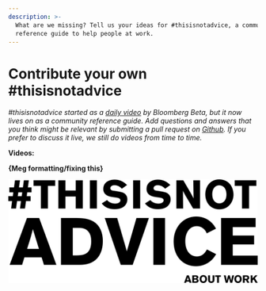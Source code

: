 ```yaml
---
description: >-
  What are we missing? Tell us your ideas for #thisisnotadvice, a community
  reference guide to help people at work.
---
```


# Contribute your own #thisisnotadvice

_#thisisnotadvice started as a_ [_daily video_](https://twitter.com/search?q=%23thisisnotadvice\&src=typed\_query\&f=live) _by Bloomberg Beta, but it now lives on as a community reference guide. Add questions and answers that you think might be relevant by submitting a pull request on_ [_Github_](https://github.com/roybahat/thisisnotadvice)_. If you prefer to discuss it live, we still do videos from time to time._

**Videos:**

**{Meg formatting/fixing this}**

****![](.gitbook/assets/image.png)****

